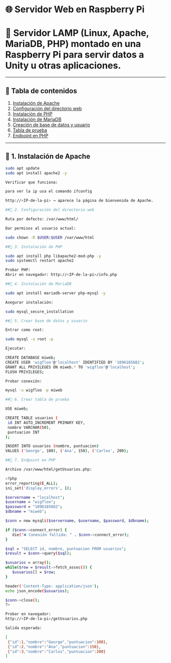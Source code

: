 # 🌐 Servidor Web en Raspberry Pi  

# 🚀 **Servidor LAMP (Linux, Apache, MariaDB, PHP)** montado en una Raspberry Pi para servir datos a **Unity** u otras aplicaciones.

 ---

 ## 📑 Tabla de contenidos
 1. [Instalación de Apache](#-1-instalación-de-apache)  
 2. [Configuración del directorio web](#-2-configuración-del-directorio-web)  
 3. [Instalación de PHP](#-3-instalación-de-php)  
 4. [Instalación de MariaDB](#-4-instalación-de-mariadb)  
 5. [Creación de base de datos y usuario](#-5-crear-base-de-datos-y-usuario)  
 6. [Tabla de prueba](#-6-crear-tabla-de-prueba)  
 7. [Endpoint en PHP](#-7-endpoint-en-php)  

 ---

 ## 📌 1. Instalación de Apache
 ```bash
 sudo apt update
 sudo apt install apache2 -y

Verificar que funciona:

para ver la ip usa el comando ifconfig

http://<IP-de-la-pi> → aparece la página de bienvenida de Apache.

 ##📌 2. Configuración del directorio web

Ruta por defecto: /var/www/html/

Dar permisos al usuario actual:

sudo chown -R $USER:$USER /var/www/html

##📌 3. Instalación de PHP

sudo apt install php libapache2-mod-php -y
sudo systemctl restart apache2

Probar PHP:
Abrir en navegador: http://<IP-de-la-pi>/info.php

##📌 4. Instalación de MariaDB

sudo apt install mariadb-server php-mysql -y

Asegurar instalación:

sudo mysql_secure_installation

##📌 5. Crear base de datos y usuario

Entrar como root:

sudo mysql -u root -p

Ejecutar:

CREATE DATABASE miweb;
CREATE USER 'wigfloo'@'localhost' IDENTIFIED BY '1096185682';
GRANT ALL PRIVILEGES ON miweb.* TO 'wigfloo'@'localhost';
FLUSH PRIVILEGES;

Probar conexión:

mysql -u wigfloo -p miweb

##📌 6. Crear tabla de prueba

USE miweb;

CREATE TABLE usuarios (
  id INT AUTO_INCREMENT PRIMARY KEY,
  nombre VARCHAR(50),
  puntuacion INT
);

INSERT INTO usuarios (nombre, puntuacion)
VALUES ('George', 100), ('Ana', 150), ('Carlos', 200);

##📌 7. Endpoint en PHP

Archivo /var/www/html/getUsuarios.php:

<?php
error_reporting(E_ALL);
ini_set('display_errors', 1);

$servername = "localhost";
$username = "wigfloo";
$password = "1096185682";
$dbname = "miweb";

$conn = new mysqli($servername, $username, $password, $dbname);

if ($conn->connect_error) {
    die("❌ Conexión fallida: " . $conn->connect_error);
}

$sql = "SELECT id, nombre, puntuacion FROM usuarios";
$result = $conn->query($sql);

$usuarios = array();
while($row = $result->fetch_assoc()) {
    $usuarios[] = $row;
}

header('Content-Type: application/json');
echo json_encode($usuarios);

$conn->close();
?>

Probar en navegador:
http://<IP-de-la-pi>/getUsuarios.php

Salida esperada:

[
  {"id":1,"nombre":"George","puntuacion":100},
  {"id":2,"nombre":"Ana","puntuacion":150},
  {"id":3,"nombre":"Carlos","puntuacion":200}
]


